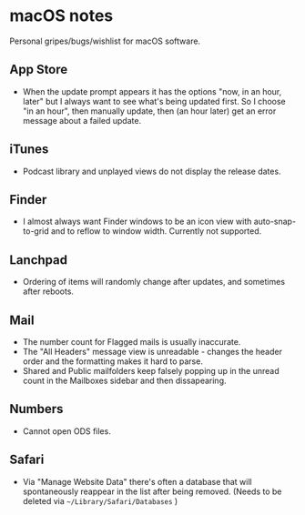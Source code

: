 # macOS notes

Personal gripes/bugs/wishlist for macOS software.

## App Store

* When the update prompt appears it has the options "now, in an hour, later" but I always want to see what's being updated first. So I choose "in an hour", then manually update, then (an hour later) get an error message about a failed update.

## iTunes

* Podcast library and unplayed views do not display the release dates.

## Finder

* I almost always want Finder windows to be an icon view with auto-snap-to-grid and to reflow to window width. Currently not supported.

## Lanchpad

* Ordering of items will randomly change after updates, and sometimes after reboots.

## Mail

* The number count for Flagged mails is usually inaccurate.
* The "All Headers" message view is unreadable - changes the header order and the formatting makes it hard to parse.
* Shared and Public mailfolders keep falsely popping up in the unread count in the Mailboxes sidebar and then dissapearing.

## Numbers

* Cannot open ODS files.

## Safari

* Via "Manage Website Data" there's often a database that will spontaneously reappear in the list after being removed. (Needs to be deleted via `~/Library/Safari/Databases` )
